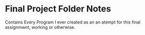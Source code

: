 # Final Project Folder Notes
Contains Every Program I ever created as an an atempt for this final assignmwnt, working or otherwise. 

